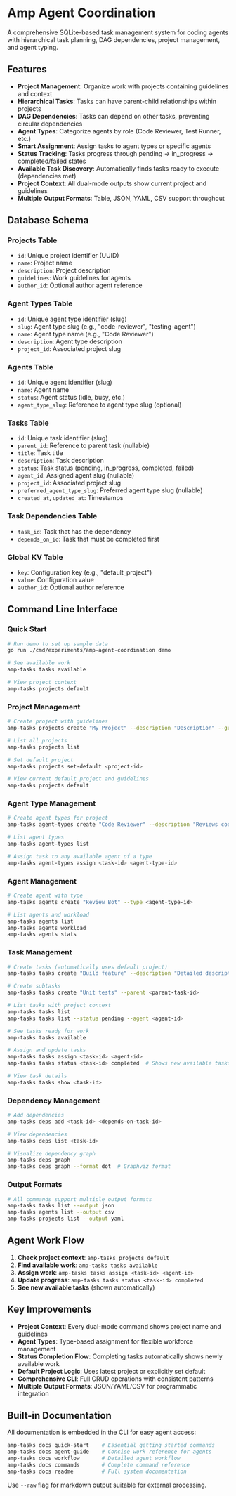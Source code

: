 # Amp Agent Coordination

A comprehensive SQLite-based task management system for coding agents with hierarchical task planning, DAG dependencies, project management, and agent typing.

## Features

- **Project Management**: Organize work with projects containing guidelines and context
- **Hierarchical Tasks**: Tasks can have parent-child relationships within projects
- **DAG Dependencies**: Tasks can depend on other tasks, preventing circular dependencies
- **Agent Types**: Categorize agents by role (Code Reviewer, Test Runner, etc.)
- **Smart Assignment**: Assign tasks to agent types or specific agents
- **Status Tracking**: Tasks progress through pending → in_progress → completed/failed states
- **Available Task Discovery**: Automatically finds tasks ready to execute (dependencies met)
- **Project Context**: All dual-mode outputs show current project and guidelines
- **Multiple Output Formats**: Table, JSON, YAML, CSV support throughout

## Database Schema

### Projects Table
- `id`: Unique project identifier (UUID)
- `name`: Project name
- `description`: Project description
- `guidelines`: Work guidelines for agents
- `author_id`: Optional author agent reference

### Agent Types Table
- `id`: Unique agent type identifier (slug)
- `slug`: Agent type slug (e.g., "code-reviewer", "testing-agent") 
- `name`: Agent type name (e.g., "Code Reviewer")
- `description`: Agent type description
- `project_id`: Associated project slug

### Agents Table  
- `id`: Unique agent identifier (slug)
- `name`: Agent name
- `status`: Agent status (idle, busy, etc.)
- `agent_type_slug`: Reference to agent type slug (optional)

### Tasks Table
- `id`: Unique task identifier (slug)
- `parent_id`: Reference to parent task (nullable)
- `title`: Task title
- `description`: Task description
- `status`: Task status (pending, in_progress, completed, failed)
- `agent_id`: Assigned agent slug (nullable)
- `project_id`: Associated project slug
- `preferred_agent_type_slug`: Preferred agent type slug (nullable)
- `created_at`, `updated_at`: Timestamps

### Task Dependencies Table
- `task_id`: Task that has the dependency
- `depends_on_id`: Task that must be completed first

### Global KV Table
- `key`: Configuration key (e.g., "default_project")
- `value`: Configuration value
- `author_id`: Optional author reference

## Command Line Interface

### Quick Start
```bash
# Run demo to set up sample data
go run ./cmd/experiments/amp-agent-coordination demo

# See available work
amp-tasks tasks available

# View project context
amp-tasks projects default
```

### Project Management
```bash
# Create project with guidelines  
amp-tasks projects create "My Project" --description "Description" --guidelines "Work collaboratively"

# List all projects
amp-tasks projects list

# Set default project
amp-tasks projects set-default <project-id>

# View current default project and guidelines
amp-tasks projects default
```

### Agent Type Management
```bash
# Create agent types for project
amp-tasks agent-types create "Code Reviewer" --description "Reviews code quality"

# List agent types
amp-tasks agent-types list

# Assign task to any available agent of a type
amp-tasks agent-types assign <task-id> <agent-type-id>
```

### Agent Management
```bash
# Create agent with type
amp-tasks agents create "Review Bot" --type <agent-type-id>

# List agents and workload
amp-tasks agents list
amp-tasks agents workload
amp-tasks agents stats
```

### Task Management
```bash
# Create tasks (automatically uses default project)
amp-tasks tasks create "Build feature" --description "Detailed description"

# Create subtasks
amp-tasks tasks create "Unit tests" --parent <parent-task-id>

# List tasks with project context
amp-tasks tasks list
amp-tasks tasks list --status pending --agent <agent-id>

# See tasks ready for work
amp-tasks tasks available

# Assign and update tasks
amp-tasks tasks assign <task-id> <agent-id>
amp-tasks tasks status <task-id> completed  # Shows new available tasks

# View task details
amp-tasks tasks show <task-id>
```

### Dependency Management
```bash
# Add dependencies
amp-tasks deps add <task-id> <depends-on-task-id>

# View dependencies
amp-tasks deps list <task-id>

# Visualize dependency graph
amp-tasks deps graph
amp-tasks deps graph --format dot  # Graphviz format
```

### Output Formats
```bash
# All commands support multiple output formats
amp-tasks tasks list --output json
amp-tasks agents list --output csv
amp-tasks projects list --output yaml
```

## Agent Work Flow

1. **Check project context**: `amp-tasks projects default`
2. **Find available work**: `amp-tasks tasks available`
3. **Assign work**: `amp-tasks tasks assign <task-id> <agent-id>`
4. **Update progress**: `amp-tasks tasks status <task-id> completed`
5. **See new available tasks** (shown automatically)

## Key Improvements

- **Project Context**: Every dual-mode command shows project name and guidelines
- **Agent Types**: Type-based assignment for flexible workforce management  
- **Status Completion Flow**: Completing tasks automatically shows newly available work
- **Default Project Logic**: Uses latest project or explicitly set default
- **Comprehensive CLI**: Full CRUD operations with consistent patterns
- **Multiple Output Formats**: JSON/YAML/CSV for programmatic integration

## Built-in Documentation

All documentation is embedded in the CLI for easy agent access:

```bash
amp-tasks docs quick-start    # Essential getting started commands
amp-tasks docs agent-guide    # Concise work reference for agents  
amp-tasks docs workflow       # Detailed agent workflow
amp-tasks docs commands       # Complete command reference
amp-tasks docs readme         # Full system documentation
```

Use `--raw` flag for markdown output suitable for external processing.
